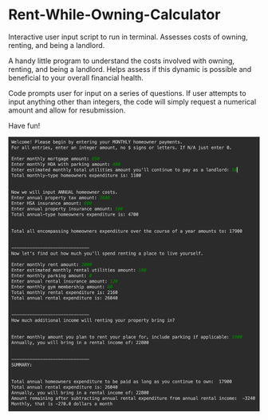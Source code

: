 # Rent-While-Owning-Calculator
Interactive user input script to run in terminal. Assesses costs of owning, renting, and being a landlord.

A handy little program to understand the costs involved with owning, renting, and being a landlord. 
Helps assess if this dynamic is possible and beneficial to your overall financial health. 

Code prompts user for input on a series of questions. If user attempts to input anything other than integers, 
the code will simply request a numerical amount and allow for resubmission.

Have fun!


<p align="center">
  <img src="https://raw.githubusercontent.com/amandersonyou/Rent-While-Owning-Calculator/master/InProgressTerminalView.png" alt=“Terminal_View”>
</p>
